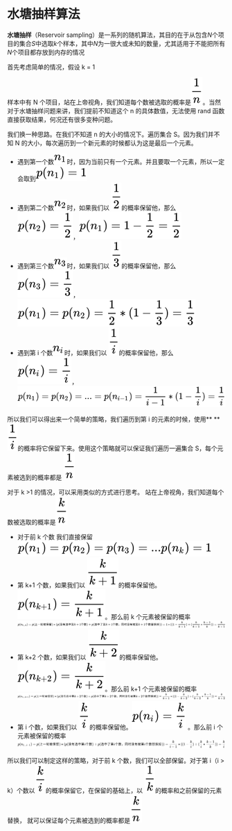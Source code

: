 # 水塘抽样算法  
**水塘抽样**（Reservoir sampling）是一系列的随机算法，其目的在于从包含*N*个项目的集合*S*中选取*k*个样本，其中*N*为一很大或未知的数量，尤其适用于不能把所有*N*个项目都存放到内存的情况

首先考虑简单的情况，假设 k = 1

样本中有 N 个项目，站在上帝视角，我们知道每个数被选取的概率是![](../post/images/FmAZ65Rg_V2Kal8TWF_ggl3ScKq0.svg)。当然对于水塘抽样问题来讲，我们提前不知道这个 n 的具体数值，无法使用 rand 函数直接获取结果，何况还有很多变种问题。

我们换一种思路。在我们不知道 n 的大小的情况下。遍历集合 S。因为我们并不知 N 的大小，每次遍历到一个新元素的时候都认为这是最后一个元素。

- 遇到第一个数![](../post/images/FkYu-_PZEik8LalXvAnNb-5YpQeg.svg)时，因为当前只有一个元素。并且要取一个元素，所以一定会取到![](../post/images/FoKpBgnkBY5tgCZLpctVktzUz4Q2.svg)
- 遇到第二个数![](../post/images/FvWhBFXqzMjiHCH65ee0T93uDHrM.svg)时，如果我们以 ![](../post/images/FtcNx2nKX6YwO2JyOkk7boqn_skK.svg)的概率保留他，那么![](../post/images/FsEllFWU3pCfJqdQtHPw4M9K_XBQ.svg)，![](../post/images/FvbQxnEnE8bNXGUn_XJ39dofjXGb.svg)
- 遇到第三个数![](../post/images/FuwBcLmryV0xGo5OIyoCAOjBFTeu.svg)时，如果我们以 ![](../post/images/FhFNI6SxK6QVol5DqNEKEqtlcurQ.svg)的概率保留他，那么![](../post/images/Fu_TBUdynDEzutfaf53WYqCV5RP9.svg)，![](../post/images/Fj-S3jYqouTcpoF-y50uNftnwh2D.svg)
- 遇到第 i 个数![](../post/images/FnJqIKLZ95Vtqz4aPry6nHXPtP4Q.svg)时，如果我们以 ![](../post/images/FmeAAFy0lkY-ijB8952v9exjRkaK.svg)的概率保留他，那么![](../post/images/FlDBLC5NHtJdkljunfIF6FK3ua0l.svg)，![](../post/images/FvzvN0gDeGn7jaZ7oV6l27k9tkDI.svg)

所以我们可以得出来一个简单的策略，我们遍历到第 i 的元素的时候，使用\*\* \*\*![](../post/images/FmeAAFy0lkY-ijB8952v9exjRkaK.svg)的概率将它保留下来。使用这个策略就可以保证我们遍历一遍集合 S，每个元素被选到的概率都是 ![](../post/images/FmAZ65Rg_V2Kal8TWF_ggl3ScKq0.svg)

对于 k >1 的情况，可以采用类似的方式进行思考。
站在上帝视角，我们知道每个数被选取的概率是![](../post/images/FteN2C-Ekso8VtSDFAER4ll-3zQd.svg)

- 对于前 k 个数 我们直接保留 ![](../post/images/FkDMPmTD7HAEomOwDvk0qpxc9-iC.svg)
- 第 k+1 个数，如果我们以 ![](../post/images/Fn1OeCIA0WqIGWa7sPDI1uQoJQWM.svg)的概率保留他。![](../post/images/FijI5TqKIoS_bzpAPzfJF7v4zR2T.svg)。那么前 k 个元素被保留的概率![](../post/images/FvCePzFYaLgjovntLj7lHzaJC2n2.svg)
- 第 k+2 个数，如果我们以 ![](../post/images/FhodRKCptbtzOKEmWFFJiysChCku.svg)的概率保留他。![](../post/images/FiVeVwd-pwKSBwtWcjvYDOEe-oLG.svg)。那么前 k+1 个元素被保留的概率![](../post/images/FlRaqHJRh6a6eupX-cUCI8hyzlF6.svg)
- 第 i 个数，如果我们以 ![](../post/images/FuWevcnC4_NtQLRrYEsKK1wMzgUg.svg)的概率保留他。![](../post/images/FrtrYFxwOlPPTxxLqkJo-8ggjW1S.svg) 。那么前 i 个元素被保留的概率![](../post/images/FozRmKAedY9tEc-RSq3dEr6J4Cjl.svg)

所以我们可以制定这样的策略，对于前 k 个数，我们可以全部保留。对于第 i（i > k）个数以![](../post/images/FuWevcnC4_NtQLRrYEsKK1wMzgUg.svg)的概率保留它，在保留的基础上，以 ![](../post/images/FtULf2dReWtVD-asUSkhYdn-gDzA.svg)的概率和之前保留的元素替换， 就可以保证每个元素被选到的概率都是![](../post/images/FteN2C-Ekso8VtSDFAER4ll-3zQd.svg)
